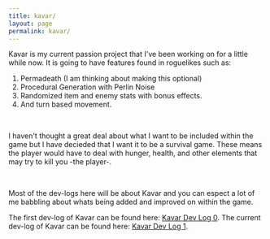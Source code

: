 ```yaml
---
title: kavar/
layout: page
permalink: kavar/
---
```


Kavar is my current passion project that I've been working on for a little while now. It is going to have features found in roguelikes such as:
1. Permadeath (I am thinking about making this optional)
2. Procedural Generation with Perlin Noise
3. Randomized item and enemy stats with bonus effects.
4. And turn based movement.

&nbsp;

I haven't thought a great deal about what I want to be included within the game but I have decieded that I want it to be a survival game. These means the player would have to deal with hunger, health, and other elements that may try to kill you -the player-. 

&nbsp;

Most of the dev-logs here will be about Kavar and you can espect a lot of me babbling about whats being added and improved on within the game.

The first dev-log of Kavar can be found here: [Kavar Dev Log 0](https://kyles01.github.io/introduction/2020/06/10/Kavar-Log-0.html).
The current dev-log of Kavar can be found here: [Kavar Dev Log 1](https://kyles01.github.io/kavar/2020/06/14/Kavar-Log-1.html).
